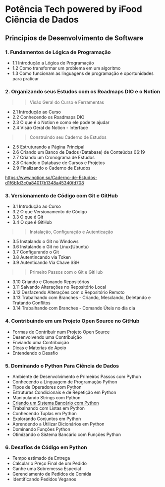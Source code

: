 # Potência Tech powered by iFood  Ciência de Dados

## Principios de Desenvolvimento de Software

### 1. Fundamentos de Lógica de Programação
 - 1.1 Introdução a Lógica de Programação
 - 1.2 Como transformar um problema em um algoritmo
 - 1.3 Como funcionam as linguagens de programação e oportunidades para praticar

### 2. Organizando seus Estudos com os Roadmaps DIO e o Notion
>> Visão Geral do Curso e Ferramentas
  - 2.1 Introdução ao Curso
  - 2.2 Conhecendo os Roadmaps DIO
  - 2.3 O que é o Notion e como ele pode te ajudar
  - 2.4 Visão Geral do Notion - Interface
>> Construindo seu Caderno de Estudos
  - 2.5 Estruturando a Página Principal
  - 2.6 Criando um Banco de Dados (Database) de Conteúdos 06:19
  - 2.7 Criando um Cronograma de Estudos
  - 2.8 Criando o Database de Cursos e Projetos
  - 2.9 Finalizando o Caderno de Estudos

  https://www.notion.so/Caderno-de-Estudos-d1f6b1d3c0a84017b1348a45340fd708
    
### 3. Versionamento de Código com Git e GitHub
- 3.1 Introdução ao Curso
- 3.2 O que Versionamento de Código
- 3.3 O que é Git
- 3.4 O que é GitHub
  
>> Instalação, Configuração e Autenticação

- 3.5 Instalando o Git no Windows
- 3.6 Instalando o Git no Linux(Ubuntu)
- 3.7 Configurando o Git
- 3.8 Autentincando via Token
- 3.9 Autenticando Via Chave SSH

>> Primeiro Passos com o Git e GitHub

- 3.10 Criando e Clonando Repositórios
- 3.11 Salvando Alterações no Repositório Local
- 3.12 Desfazendo Alterações com o Repositório Remoto
- 3.13 Trabalhando com Branches - Criando, Mesclando, Deletando e Tratando Conflitos
- 3.14 Trabalhando com Branches - Comando Úteis no dia dia

### 4. Contribuindo em um Projeto Open Source no GitHub

- Formas de Contribuir num Projeto Open Source
- Desenvolvendo uma Contribuição
- Enviando uma Contribuição
- Dicas e Materias de Apoio
- Entendendo o Desafio

### 5. Dominando o Python Para Ciência de Dados

- Ambiente de Desenvolvimento e Primeiros Passos com Python
- Conhecendo a Linguagem de Programação Python
- Tipos de Operadores com Python
- Estruturas Condicionais e de Repetição em Python
- Manipulando Strings com Python
  <li><a href = "https://github.com/DiegoPereira12/potencia_tech_powered_by_ifood_ciencia_de_dados/tree/main/Dominando%20o%20Python%20Para%20Ci%C3%AAncia%20de%20Dados/Criando%20um%20Sistema%20Banc%C3%A1rio%20com%20Python">Criando um Sistema Bancário com Python </a></li>
- Trabalhando com Listas em Python
- Conhecendo Tuplas em Python
- Explorando Conjuntos em Python
- Aprendendo a Utilizar Dicionários em Python
- Dominando Funções Python
- Otimizando o Sistema Bancário com Funções Python

### 6. Desafios de Código em Python

- Tempo estimado de Entrega
- Calcular o Preço Final de um Pedido
- Ganhe uma Sobremessa Especial
- Gerenciamento de Pedidos de Comida
- Identificando Pedidos Veganos
